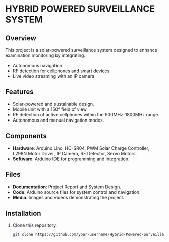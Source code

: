 # HYBRID POWERED SURVEILLANCE SYSTEM

## Overview
This project is a solar-powered surveillance system designed to enhance examination monitoring by integrating:
- Autonomous navigation
- RF detection for cellphones and smart devices
- Live video streaming with an IP camera

## Features
- Solar-powered and sustainable design.
- Mobile unit with a 150° field of view.
- RF detection of active cellphones within the 900MHz-1800MHz range.
- Autonomous and manual navigation modes.

## Components
- **Hardware**: Arduino Uno, HC-SR04, PWM Solar Charge Controller, L298N Motor Driver, IP Camera, RF Detector, Servo Motors.
- **Software**: Arduino IDE for programming and integration.

## Files
- **Documentation**: Project Report and System Design.
- **Code**: Arduino source files for system control and navigation.
- **Media**: Images and videos demonstrating the project.

## Installation
1. Clone this repository:
   ```bash
   git clone https://github.com/your-username/Hybrid-Powered-Surveillance-System.git

